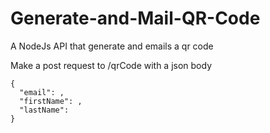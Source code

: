 # Generate-and-Mail-QR-Code
A NodeJs API that generate and emails a qr code

Make a post request to /qrCode with a json body

```
{
  "email": ,
  "firstName": ,
  "lastName": 
}
```
